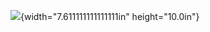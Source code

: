 ![](vertopal_7b47a352f31c43449149155aff425485/media/image1.png){width="7.611111111111111in"
height="10.0in"}
